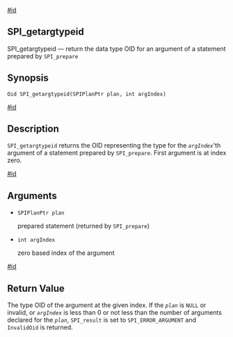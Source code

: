 [#id](#SPI-SPI-GETARGTYPEID)

## SPI\_getargtypeid

SPI\_getargtypeid — return the data type OID for an argument of a statement prepared by `SPI_prepare`

## Synopsis

```
Oid SPI_getargtypeid(SPIPlanPtr plan, int argIndex)
```

[#id](#id-1.8.12.8.13.5)

## Description

`SPI_getargtypeid` returns the OID representing the type for the *`argIndex`*'th argument of a statement prepared by `SPI_prepare`. First argument is at index zero.

[#id](#id-1.8.12.8.13.6)

## Arguments

* `SPIPlanPtr plan`

  prepared statement (returned by `SPI_prepare`)

* `int argIndex`

  zero based index of the argument

[#id](#id-1.8.12.8.13.7)

## Return Value

The type OID of the argument at the given index. If the *`plan`* is `NULL` or invalid, or *`argIndex`* is less than 0 or not less than the number of arguments declared for the *`plan`*, `SPI_result` is set to `SPI_ERROR_ARGUMENT` and `InvalidOid` is returned.